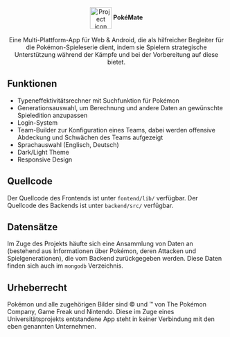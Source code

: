 <div align="center">
    <img src="https://pokewiki.de/images/8/8f/Itemsprite_Meisterball_KAPU.png" align="center" height="50" alt="Project icon">
    <span><b>PokéMate</b></span>
<br><br>
Eine Multi-Plattform-App für Web & Android, die als hilfreicher Begleiter für die Pokémon-Spieleserie dient, indem sie Spielern strategische Unterstützung während der Kämpfe und bei der Vorbereitung auf diese bietet.
</div>

## Funktionen
- Typeneffektivitätsrechner mit Suchfunktion für Pokémon
- Generationsauswahl, um Berechnung und andere Daten an gewünschte Spieledition anzupassen
- Login-System
- Team-Builder zur Konfiguration eines Teams, dabei werden offensive Abdeckung und Schwächen des Teams aufgezeigt
- Sprachauswahl (Englisch, Deutsch)
- Dark/Light Theme
- Responsive Design
## Quellcode
Der Quellcode des Frontends ist unter `fontend/lib/` verfügbar. Der Quellcode des Backends ist unter `backend/src/` verfügbar.
## Datensätze
Im Zuge des Projekts häufte sich eine Ansammlung von Daten an (bestehend aus Informationen über Pokémon, deren Attacken und Spielgenerationen), die vom Backend zurückgegeben werden. Diese Daten finden sich auch im `mongodb` Verzeichnis.
## Urheberrecht
Pokémon und alle zugehörigen Bilder sind © und ™ von The Pokémon Company, Game Freak und Nintendo. Diese im Zuge eines Universitätsprojekts entstandene App steht in keiner Verbindung mit den eben genannten Unternehmen.
